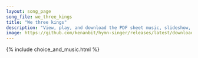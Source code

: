 ```yaml
---
layout: song_page
song_file: we_three_kings
title: "We three kings"
description: "View, play, and download the PDF sheet music, slideshow, and audio. Lyrics: We three kings of Orient are; bearing gifts we traverse afar, field and fountain, moor and mountain, following yonder star.    O star of wonder, star ... english christian winter 4part chords"
image: https://github.com/kenanbit/hymn-singer/releases/latest/download/we_three_kings-trad.png
---
```


{% include choice_and_music.html %}